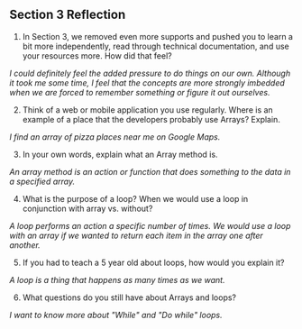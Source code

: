 ## Section 3 Reflection

1. In Section 3, we removed even more supports and pushed you to learn a bit more independently, read through technical documentation, and use your resources more. How did that feel?

*I could definitely feel the added pressure to do things on our own. Although it took me some time, I feel that the concepts are more strongly imbedded when we are forced to remember something or figure it out ourselves.*

2. Think of a web or mobile application you use regularly. Where is an example of a place that the developers probably use Arrays? Explain.

*I find an array of pizza places near me on Google Maps.*

3. In your own words, explain what an Array method is.

*An array method is an action or function that does something to the data in a specified array.*

4. What is the purpose of a loop? When we would use a loop in conjunction with array vs. without?

*A loop performs an action a specific number of times. We would use a loop with an array if we wanted to return each item in the array one after another.*

5. If you had to teach a 5 year old about loops, how would you explain it?

*A loop is a thing that happens as many times as we want.*

6. What questions do you still have about Arrays and loops?

*I want to know more about "While" and "Do while" loops.*
